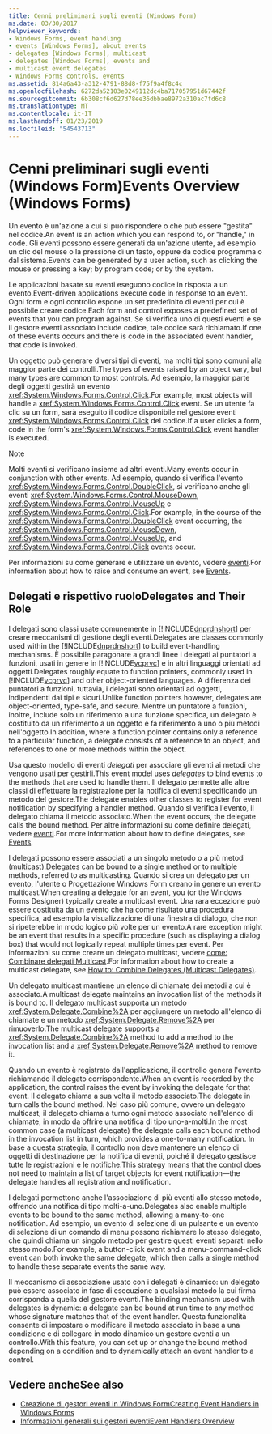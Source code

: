 ```yaml
---
title: Cenni preliminari sugli eventi (Windows Form)
ms.date: 03/30/2017
helpviewer_keywords:
- Windows Forms, event handling
- events [Windows Forms], about events
- delegates [Windows Forms], multicast
- delegates [Windows Forms], events and
- multicast event delegates
- Windows Forms controls, events
ms.assetid: 814a6a43-a312-4791-88d8-f75f9a4f8c4c
ms.openlocfilehash: 6272da52103e0249112dc4ba717057951d67442f
ms.sourcegitcommit: 6b308cf6d627d78ee36dbbae8972a310ac7fd6c8
ms.translationtype: MT
ms.contentlocale: it-IT
ms.lasthandoff: 01/23/2019
ms.locfileid: "54543713"
---
```

# <a name="events-overview-windows-forms"></a><span data-ttu-id="cbb57-102">Cenni preliminari sugli eventi (Windows Form)</span><span class="sxs-lookup"><span data-stu-id="cbb57-102">Events Overview (Windows Forms)</span></span>
<span data-ttu-id="cbb57-103">Un evento è un'azione a cui si può rispondere o che può essere "gestita" nel codice.</span><span class="sxs-lookup"><span data-stu-id="cbb57-103">An event is an action which you can respond to, or "handle," in code.</span></span> <span data-ttu-id="cbb57-104">Gli eventi possono essere generati da un'azione utente, ad esempio un clic del mouse o la pressione di un tasto, oppure da codice programma o dal sistema.</span><span class="sxs-lookup"><span data-stu-id="cbb57-104">Events can be generated by a user action, such as clicking the mouse or pressing a key; by program code; or by the system.</span></span>  
  
 <span data-ttu-id="cbb57-105">Le applicazioni basate su eventi eseguono codice in risposta a un evento.</span><span class="sxs-lookup"><span data-stu-id="cbb57-105">Event-driven applications execute code in response to an event.</span></span> <span data-ttu-id="cbb57-106">Ogni form e ogni controllo espone un set predefinito di eventi per cui è possibile creare codice.</span><span class="sxs-lookup"><span data-stu-id="cbb57-106">Each form and control exposes a predefined set of events that you can program against.</span></span> <span data-ttu-id="cbb57-107">Se si verifica uno di questi eventi e se il gestore eventi associato include codice, tale codice sarà richiamato.</span><span class="sxs-lookup"><span data-stu-id="cbb57-107">If one of these events occurs and there is code in the associated event handler, that code is invoked.</span></span>  
  
 <span data-ttu-id="cbb57-108">Un oggetto può generare diversi tipi di eventi, ma molti tipi sono comuni alla maggior parte dei controlli.</span><span class="sxs-lookup"><span data-stu-id="cbb57-108">The types of events raised by an object vary, but many types are common to most controls.</span></span> <span data-ttu-id="cbb57-109">Ad esempio, la maggior parte degli oggetti gestirà un evento <xref:System.Windows.Forms.Control.Click>.</span><span class="sxs-lookup"><span data-stu-id="cbb57-109">For example, most objects will handle a <xref:System.Windows.Forms.Control.Click> event.</span></span> <span data-ttu-id="cbb57-110">Se un utente fa clic su un form, sarà eseguito il codice disponibile nel gestore eventi <xref:System.Windows.Forms.Control.Click> del codice.</span><span class="sxs-lookup"><span data-stu-id="cbb57-110">If a user clicks a form, code in the form's <xref:System.Windows.Forms.Control.Click> event handler is executed.</span></span>  
  
> [!NOTE]
>  <span data-ttu-id="cbb57-111">Molti eventi si verificano insieme ad altri eventi.</span><span class="sxs-lookup"><span data-stu-id="cbb57-111">Many events occur in conjunction with other events.</span></span> <span data-ttu-id="cbb57-112">Ad esempio, quando si verifica l'evento <xref:System.Windows.Forms.Control.DoubleClick>, si verificano anche gli eventi <xref:System.Windows.Forms.Control.MouseDown>, <xref:System.Windows.Forms.Control.MouseUp> e <xref:System.Windows.Forms.Control.Click>.</span><span class="sxs-lookup"><span data-stu-id="cbb57-112">For example, in the course of the <xref:System.Windows.Forms.Control.DoubleClick> event occurring, the <xref:System.Windows.Forms.Control.MouseDown>, <xref:System.Windows.Forms.Control.MouseUp>, and <xref:System.Windows.Forms.Control.Click> events occur.</span></span>  
  
 <span data-ttu-id="cbb57-113">Per informazioni su come generare e utilizzare un evento, vedere [eventi](../../../docs/standard/events/index.md).</span><span class="sxs-lookup"><span data-stu-id="cbb57-113">For information about how to raise and consume an event, see [Events](../../../docs/standard/events/index.md).</span></span>  
  
## <a name="delegates-and-their-role"></a><span data-ttu-id="cbb57-114">Delegati e rispettivo ruolo</span><span class="sxs-lookup"><span data-stu-id="cbb57-114">Delegates and Their Role</span></span>  
 <span data-ttu-id="cbb57-115">I delegati sono classi usate comunemente in [!INCLUDE[dnprdnshort](../../../includes/dnprdnshort-md.md)] per creare meccanismi di gestione degli eventi.</span><span class="sxs-lookup"><span data-stu-id="cbb57-115">Delegates are classes commonly used within the [!INCLUDE[dnprdnshort](../../../includes/dnprdnshort-md.md)] to build event-handling mechanisms.</span></span> <span data-ttu-id="cbb57-116">È possibile paragonare a grandi linee i delegati ai puntatori a funzioni, usati in genere in [!INCLUDE[vcprvc](../../../includes/vcprvc-md.md)] e in altri linguaggi orientati ad oggetti.</span><span class="sxs-lookup"><span data-stu-id="cbb57-116">Delegates roughly equate to function pointers, commonly used in [!INCLUDE[vcprvc](../../../includes/vcprvc-md.md)] and other object-oriented languages.</span></span> <span data-ttu-id="cbb57-117">A differenza dei puntatori a funzioni, tuttavia, i delegati sono orientati ad oggetti, indipendenti dai tipi e sicuri.</span><span class="sxs-lookup"><span data-stu-id="cbb57-117">Unlike function pointers however, delegates are object-oriented, type-safe, and secure.</span></span> <span data-ttu-id="cbb57-118">Mentre un puntatore a funzioni, inoltre, include solo un riferimento a una funzione specifica, un delegato è costituito da un riferimento a un oggetto e fa riferimento a uno o più metodi nell'oggetto.</span><span class="sxs-lookup"><span data-stu-id="cbb57-118">In addition, where a function pointer contains only a reference to a particular function, a delegate consists of a reference to an object, and references to one or more methods within the object.</span></span>  
  
 <span data-ttu-id="cbb57-119">Usa questo modello di eventi *delegati* per associare gli eventi ai metodi che vengono usati per gestirli.</span><span class="sxs-lookup"><span data-stu-id="cbb57-119">This event model uses *delegates* to bind events to the methods that are used to handle them.</span></span> <span data-ttu-id="cbb57-120">Il delegato permette alle altre classi di effettuare la registrazione per la notifica di eventi specificando un metodo del gestore.</span><span class="sxs-lookup"><span data-stu-id="cbb57-120">The delegate enables other classes to register for event notification by specifying a handler method.</span></span> <span data-ttu-id="cbb57-121">Quando si verifica l'evento, il delegato chiama il metodo associato.</span><span class="sxs-lookup"><span data-stu-id="cbb57-121">When the event occurs, the delegate calls the bound method.</span></span> <span data-ttu-id="cbb57-122">Per altre informazioni su come definire delegati, vedere [eventi](../../../docs/standard/events/index.md).</span><span class="sxs-lookup"><span data-stu-id="cbb57-122">For more information about how to define delegates, see [Events](../../../docs/standard/events/index.md).</span></span>  
  
 <span data-ttu-id="cbb57-123">I delegati possono essere associati a un singolo metodo o a più metodi (multicast).</span><span class="sxs-lookup"><span data-stu-id="cbb57-123">Delegates can be bound to a single method or to multiple methods, referred to as multicasting.</span></span> <span data-ttu-id="cbb57-124">Quando si crea un delegato per un evento, l'utente o Progettazione Windows Form creano in genere un evento multicast.</span><span class="sxs-lookup"><span data-stu-id="cbb57-124">When creating a delegate for an event, you (or the Windows Forms Designer) typically create a multicast event.</span></span> <span data-ttu-id="cbb57-125">Una rara eccezione può essere costituita da un evento che ha come risultato una procedura specifica, ad esempio la visualizzazione di una finestra di dialogo, che non si ripeterebbe in modo logico più volte per un evento.</span><span class="sxs-lookup"><span data-stu-id="cbb57-125">A rare exception might be an event that results in a specific procedure (such as displaying a dialog box) that would not logically repeat multiple times per event.</span></span> <span data-ttu-id="cbb57-126">Per informazioni su come creare un delegato multicast, vedere [come: Combinare delegati Multicast](~/docs/csharp/programming-guide/delegates/how-to-combine-delegates-multicast-delegates.md).</span><span class="sxs-lookup"><span data-stu-id="cbb57-126">For information about how to create a multicast delegate, see [How to: Combine Delegates (Multicast Delegates)](~/docs/csharp/programming-guide/delegates/how-to-combine-delegates-multicast-delegates.md).</span></span>  
  
 <span data-ttu-id="cbb57-127">Un delegato multicast mantiene un elenco di chiamate dei metodi a cui è associato.</span><span class="sxs-lookup"><span data-stu-id="cbb57-127">A multicast delegate maintains an invocation list of the methods it is bound to.</span></span> <span data-ttu-id="cbb57-128">Il delegato multicast supporta un metodo <xref:System.Delegate.Combine%2A> per aggiungere un metodo all'elenco di chiamate e un metodo <xref:System.Delegate.Remove%2A> per rimuoverlo.</span><span class="sxs-lookup"><span data-stu-id="cbb57-128">The multicast delegate supports a <xref:System.Delegate.Combine%2A> method to add a method to the invocation list and a <xref:System.Delegate.Remove%2A> method to remove it.</span></span>  
  
 <span data-ttu-id="cbb57-129">Quando un evento è registrato dall'applicazione, il controllo genera l'evento richiamando il delegato corrispondente.</span><span class="sxs-lookup"><span data-stu-id="cbb57-129">When an event is recorded by the application, the control raises the event by invoking the delegate for that event.</span></span> <span data-ttu-id="cbb57-130">Il delegato chiama a sua volta il metodo associato.</span><span class="sxs-lookup"><span data-stu-id="cbb57-130">The delegate in turn calls the bound method.</span></span> <span data-ttu-id="cbb57-131">Nel caso più comune, ovvero un delegato multicast, il delegato chiama a turno ogni metodo associato nell'elenco di chiamate, in modo da offrire una notifica di tipo uno-a-molti.</span><span class="sxs-lookup"><span data-stu-id="cbb57-131">In the most common case (a multicast delegate) the delegate calls each bound method in the invocation list in turn, which provides a one-to-many notification.</span></span> <span data-ttu-id="cbb57-132">In base a questa strategia, il controllo non deve mantenere un elenco di oggetti di destinazione per la notifica di eventi, poiché il delegato gestisce tutte le registrazioni e le notifiche.</span><span class="sxs-lookup"><span data-stu-id="cbb57-132">This strategy means that the control does not need to maintain a list of target objects for event notification—the delegate handles all registration and notification.</span></span>  
  
 <span data-ttu-id="cbb57-133">I delegati permettono anche l'associazione di più eventi allo stesso metodo, offrendo una notifica di tipo molti-a-uno.</span><span class="sxs-lookup"><span data-stu-id="cbb57-133">Delegates also enable multiple events to be bound to the same method, allowing a many-to-one notification.</span></span> <span data-ttu-id="cbb57-134">Ad esempio, un evento di selezione di un pulsante e un evento di selezione di un comando di menu possono richiamare lo stesso delegato, che quindi chiama un singolo metodo per gestire questi eventi separati nello stesso modo.</span><span class="sxs-lookup"><span data-stu-id="cbb57-134">For example, a button-click event and a menu-command–click event can both invoke the same delegate, which then calls a single method to handle these separate events the same way.</span></span>  
  
 <span data-ttu-id="cbb57-135">Il meccanismo di associazione usato con i delegati è dinamico: un delegato può essere associato in fase di esecuzione a qualsiasi metodo la cui firma corrisponda a quella del gestore eventi.</span><span class="sxs-lookup"><span data-stu-id="cbb57-135">The binding mechanism used with delegates is dynamic: a delegate can be bound at run time to any method whose signature matches that of the event handler.</span></span> <span data-ttu-id="cbb57-136">Questa funzionalità consente di impostare o modificare il metodo associato in base a una condizione e di collegare in modo dinamico un gestore eventi a un controllo.</span><span class="sxs-lookup"><span data-stu-id="cbb57-136">With this feature, you can set up or change the bound method depending on a condition and to dynamically attach an event handler to a control.</span></span>  
  
## <a name="see-also"></a><span data-ttu-id="cbb57-137">Vedere anche</span><span class="sxs-lookup"><span data-stu-id="cbb57-137">See also</span></span>
- [<span data-ttu-id="cbb57-138">Creazione di gestori eventi in Windows Form</span><span class="sxs-lookup"><span data-stu-id="cbb57-138">Creating Event Handlers in Windows Forms</span></span>](../../../docs/framework/winforms/creating-event-handlers-in-windows-forms.md)
- [<span data-ttu-id="cbb57-139">Informazioni generali sui gestori eventi</span><span class="sxs-lookup"><span data-stu-id="cbb57-139">Event Handlers Overview</span></span>](../../../docs/framework/winforms/event-handlers-overview-windows-forms.md)
